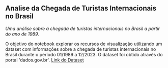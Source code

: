 ## Analise da Chegada de Turistas Internacionais no Brasil

*Uma análise sobre a chegada de turistas internacionais no Brasil a partir do ano de 1989.*

O objetivo do notebook explorar os recursos de visualização utilizando um dataset com informações sobre a chegada de turistas internacionais no Brasil durante o período 01/1989 a 12/2023. O dataset foi obtido através do portal 'dados.gov.br'.
[Link do Dataset](https://dados.gov.br/dados/conjuntos-dados/estimativas-de-chegadas-de-turistas-internacionais-ao-brasil)
